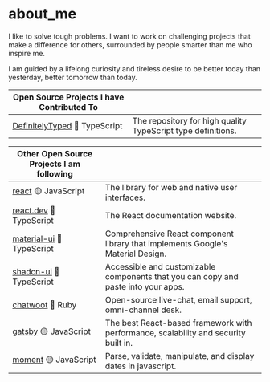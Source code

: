 # about_me

I like to solve tough problems. I want to work on challenging projects that make a difference for others, surrounded by people smarter than me who inspire me. 

I am guided by a lifelong curiosity and tireless desire to be better today than yesterday, better tomorrow than today.

| Open Source Projects I have Contributed To                                                                                     |                                                                                                                                                                               |
| ------------------------------------------------------------------------------------------------------------------------------ | ---------------------------------------------------------------------------------------------------------------------------------------------------------------- |
| [DefinitelyTyped](https://github.com/DefinitelyTyped/DefinitelyTyped) :large_blue_circle: TypeScript                 | The repository for high quality TypeScript type definitions.                             |  


| Other Open Source Projects I am following                                                                                  |                                                                                                                                                                               |
| ------------------------------------------------------------------------------------------------------------------------------ | ---------------------------------------------------------------------------------------------------------------------------------------------------------------- |
| [react](https://github.com/facebook/react) :yellow_circle: JavaScript                                                | The library for web and native user interfaces.                                          |
| [react.dev](https://github.com/reactjs/react.dev) :large_blue_circle: TypeScript                                     | The React documentation website.                                                         |
| [material-ui](https://github.com/mui/material-ui) :large_blue_circle: TypeScript                                     | Comprehensive React component library that implements Google's Material Design.          |
| [shadcn-ui](https://github.com/shadcn-ui/ui) :large_blue_circle: TypeScript                                          | Accessible and customizable components that you can copy and paste into your apps.       |
| [chatwoot](https://github.com/chatwoot/chatwoot) :red_circle: Ruby                                                   | Open-source live-chat, email support, omni-channel desk.                                 |
| [gatsby](https://github.com/gatsbyjs/gatsby) :yellow_circle: JavaScript                                              | The best React-based framework with performance, scalability and security built in.      |
| [moment](https://github.com/moment/moment) :yellow_circle: JavaScript                                                | Parse, validate, manipulate, and display dates in javascript.                            |

